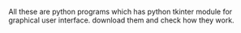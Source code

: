 All these are python programs which has python tkinter module for graphical user interface. download them and check how they work.
